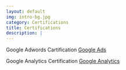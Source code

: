 ```yaml
---
layout: default
img: intro-bg.jpg
category: Certifications
title: Certifications
description: |
---
```

Google Adwords Cartification [Google Ads](https://skillshop.exceedlms.com/student/award/62665031)

Google Analytics Certification [Google Analytics](https://skillshop.exceedlms.com/student/award/62680805)
